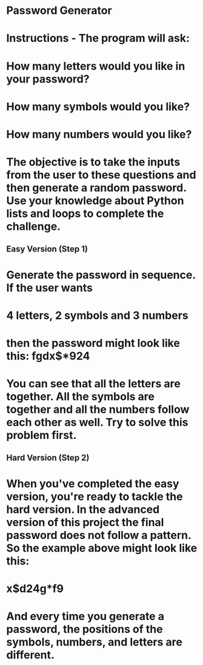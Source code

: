 # Password Generator
# Instructions - The program will ask:
# How many letters would you like in your password?
# How many symbols would you like?
# How many numbers would you like?

# The objective is to take the inputs from the user to these questions and then generate a random password. Use your knowledge about Python lists and loops to complete the challenge.

## Easy Version (Step 1)

# Generate the password in sequence. If the user wants
# 4 letters, 2 symbols and 3 numbers
# then the password might look like this: fgdx$*924
# You can see that all the letters are together. All the symbols are together and all the numbers follow each other as well. Try to solve this problem first.

## Hard Version (Step 2)

# When you've completed the easy version, you're ready to tackle the hard version. In the advanced version of this project the final password does not follow a pattern. So the example above might look like this:
#  x$d24g*f9
# And every time you generate a password, the positions of the symbols, numbers, and letters are different.



